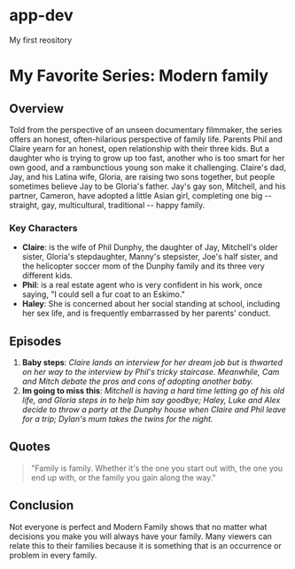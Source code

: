 # app-dev
My first reository
# My Favorite Series: Modern family



## Overview
Told from the perspective of an unseen documentary filmmaker, the series offers an honest, often-hilarious perspective of family life. Parents Phil and Claire yearn for an honest, open relationship with their three kids. But a daughter who is trying to grow up too fast, another who is too smart for her own good, and a rambunctious young son make it challenging. Claire's dad, Jay, and his Latina wife, Gloria, are raising two sons together, but people sometimes believe Jay to be Gloria's father. Jay's gay son, Mitchell, and his partner, Cameron, have adopted a little Asian girl, completing one big -- straight, gay, multicultural, traditional -- happy family.

### Key Characters
- **Claire**: is the wife of Phil Dunphy, the daughter of Jay, Mitchell's older sister, Gloria's stepdaughter, Manny's stepsister, Joe's half sister, and the helicopter soccer mom of the Dunphy family and its three very different kids.
- **Phil**: is a real estate agent who is very confident in his work, once saying, "I could sell a fur coat to an Eskimo."
- **Haley**: She is concerned about her social standing at school, including her sex life, and is frequently embarrassed by her parents' conduct.
## Episodes
1. **Baby steps**: *Claire lands an interview for her dream job but is thwarted on her way to the interview by Phil's tricky staircase. Meanwhile, Cam and Mitch debate the pros and cons of adopting another baby.*
2. **Im going to miss this**: *Mitchell is having a hard time letting go of his old life, and Gloria steps in to help him say goodbye; Haley, Luke and Alex decide to throw a party at the Dunphy house when Claire and Phil leave for a trip; Dylan's mum takes the twins for the night.*

## Quotes
> "Family is family. Whether it's the one you start out with, the one you end up with, or the family you gain along the way."
## Conclusion
Not everyone is perfect and Modern Family shows that no matter what decisions you make you will always have your family. Many viewers can relate this to their families because it is something that is an occurrence or problem in every family.
